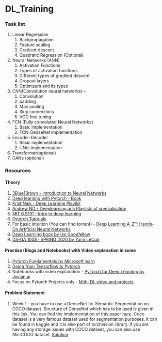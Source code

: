 # DL_Training


### Task list
1. Linear Regression
   1. Backpropagation
   1. Feature scaling
   1. Gradient descent
   1. Quadratic Regression (Optional)
1. Neural Networks (ANN)
   1. Activation Functions
   1. Types of activation functions
   1. Different types of gradient descent
   1. Dropout layers
   1. Optimizers and its types
1. CNN(Convolution neural networks) – 
   1. Convolution 
   1. padding 
   1. Max pooling
   1. Skip connections
   1. VGG fine tuning
1. FCN (Fully convoluted Neural Networks)
   1. Basic implementation
   1. FCN-DenseNet implementation
1. Encoder-Decoder
   1. Basic implementation
   1. UNet implementation
1. Transformer(optional)
1. GANs (optional)


### Resources
#### Theory
1. [3Blue1Brown - Introduction to Neural Networks](https://www.youtube.com/playlist?list=PLZHQObOWTQDNU6R1_67000Dx_ZCJB-3pi)
2. [Deep learning with Pytorch - Book](https://pytorch.org/assets/deep-learning/Deep-Learning-with-PyTorch.pdf)
3. [KrishNaik - Deep Learning Playlist](https://www.youtube.com/playlist?list=PLZoTAELRMXVPGU70ZGsckrMdr0FteeRUi)
4. [Andrew NG - Deeplearning.ai 5 Playlists of specialisation](https://www.youtube.com/c/Deeplearningai/playlists)
5. [MIT 6.S191 - Intro to deep learning](http://introtodeeplearning.com/)
6. [Pytorch Tutorials](https://www.youtube.com/playlist?list=PLhhyoLH6IjfxeoooqP9rhU3HJIAVAJ3Vz)
7. For basic intuition (You can find torrent) - [Deep Learning A-Z™: Hands-On Artificial Neural Networks](https://www.udemy.com/course/deeplearning/)
8. [Deep Learning book by Ian Goodfellow](https://www.deeplearningbook.org/)
9. [DS-GA 1008 · SPRING 2020 by Yann LeCun](https://atcold.github.io/pytorch-Deep-Learning/)

#### Practise (Blogs and Notebooks) with Video explanation in some
1. [Pytorch Fundamentals by Microsoft learn](https://docs.microsoft.com/en-us/learn/paths/pytorch-fundamentals/)
2. [Going from Tensorflow to Pytorch](https://pytorch.org/tutorials/beginner/deep_learning_60min_blitz.html)
3. Notebooks with video explanation - [PyTorch for Deep Learning by Jovian.ai](https://www.youtube.com/watch?v=GIsg-ZUy0MY&ab_channel=freeCodeCamp.org)
4. Focus on Pytorch Projects only - [Mithi DL video and projects](https://mithi.github.io/deep-blueberry/)

#### Problem Statement
1. Week 1 - you have to use a DenseNet for Semantic Segmentation on COCO dataset. Structure of DenseNet which has to be used is given in this [link](https://arxiv.org/pdf/1611.09326v3.pdf). You can find the implementation of this paper [here](https://github.com/bfortuner/pytorch_tiramisu). Coco dataset is a very famous dataset used for segmentation purposes. it can be found in kaggle and it is also part of torchvision library. If you are having any storage issues with COCO dataset, you can also use MiniCOCO dataset. [Solution](https://github.com/tanish3/PyTorchCocoSeg_Tiramisu)
